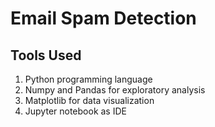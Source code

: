 # Email Spam Detection

## Tools Used
1. Python programming language
2. Numpy and Pandas for exploratory analysis
3. Matplotlib for data visualization
4. Jupyter notebook as IDE
